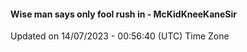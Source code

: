 #### Wise man says only fool rush in - McKidKneeKaneSir
Updated on 14/07/2023 - 00:56:40 (UTC) Time Zone
